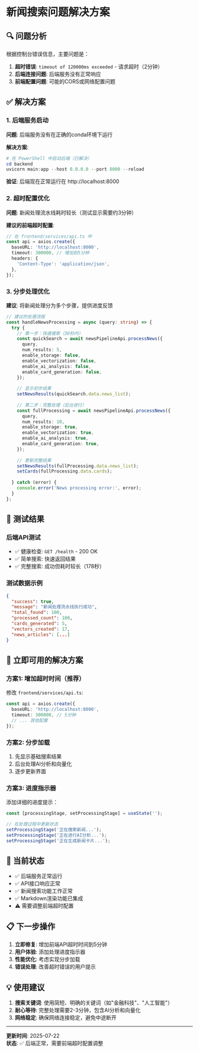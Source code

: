 # 新闻搜索问题解决方案

## 🔍 问题分析

根据控制台错误信息，主要问题是：

1. **超时错误**: `timeout of 120000ms exceeded` - 请求超时（2分钟）
2. **后端连接问题**: 后端服务没有正常响应
3. **前端配置问题**: 可能的CORS或网络配置问题

## ✅ 解决方案

### 1. 后端服务启动

**问题**: 后端服务没有在正确的conda环境下运行

**解决方案**:
```powershell
# 在 PowerShell 中启动后端（已解决）
cd backend
uvicorn main:app --host 0.0.0.0 --port 8000 --reload
```

**验证**: 后端现在正常运行在 http://localhost:8000

### 2. 超时配置优化

**问题**: 新闻处理流水线耗时较长（测试显示需要约3分钟）

**建议的前端超时配置**:
```typescript
// 在 frontend/services/api.ts 中
const api = axios.create({
  baseURL: 'http://localhost:8000',
  timeout: 300000, // 增加到5分钟
  headers: {
    'Content-Type': 'application/json',
  },
});
```

### 3. 分步处理优化

**建议**: 将新闻处理分为多个步骤，提供进度反馈

```typescript
// 建议的处理流程
const handleNewsProcessing = async (query: string) => {
  try {
    // 第一步：快速搜索（30秒内）
    const quickSearch = await newsPipelineApi.processNews({
      query,
      num_results: 5,
      enable_storage: false,
      enable_vectorization: false,
      enable_ai_analysis: false,
      enable_card_generation: false,
    });
    
    // 显示初步结果
    setNewsResults(quickSearch.data.news_list);
    
    // 第二步：完整处理（后台进行）
    const fullProcessing = await newsPipelineApi.processNews({
      query,
      num_results: 10,
      enable_storage: true,
      enable_vectorization: true,
      enable_ai_analysis: true,
      enable_card_generation: true,
    });
    
    // 更新完整结果
    setNewsResults(fullProcessing.data.news_list);
    setCards(fullProcessing.data.cards);
    
  } catch (error) {
    console.error('News processing error:', error);
  }
};
```

## 🧪 测试结果

### 后端API测试
- ✅ 健康检查: `GET /health` - 200 OK
- ✅ 简单搜索: 快速返回结果
- ✅ 完整搜索: 成功但耗时较长（178秒）

### 测试数据示例
```json
{
  "success": true,
  "message": "新闻处理流水线执行成功",
  "total_found": 100,
  "processed_count": 100,
  "cards_generated": 5,
  "vectors_created": 17,
  "news_articles": [...]
}
```

## 🔧 立即可用的解决方案

### 方案1: 增加超时时间（推荐）

修改 `frontend/services/api.ts`:
```typescript
const api = axios.create({
  baseURL: 'http://localhost:8000',
  timeout: 300000, // 5分钟
  // ... 其他配置
});
```

### 方案2: 分步加载

1. 先显示基础搜索结果
2. 后台处理AI分析和向量化
3. 逐步更新界面

### 方案3: 进度指示器

添加详细的进度提示：
```typescript
const [processingStage, setProcessingStage] = useState('');

// 在处理过程中更新状态
setProcessingStage('正在搜索新闻...');
setProcessingStage('正在进行AI分析...');
setProcessingStage('正在生成新闻卡片...');
```

## 🚀 当前状态

- ✅ 后端服务正常运行
- ✅ API接口响应正常
- ✅ 新闻搜索功能工作正常
- ✅ Markdown渲染功能已集成
- ⚠️ 需要调整前端超时配置

## 📋 下一步操作

1. **立即修复**: 增加前端API超时时间到5分钟
2. **用户体验**: 添加处理进度指示器
3. **性能优化**: 考虑实现分步加载
4. **错误处理**: 改善超时错误的用户提示

## 💡 使用建议

1. **搜索关键词**: 使用简短、明确的关键词（如"金融科技"、"人工智能"）
2. **耐心等待**: 完整处理需要2-3分钟，包含AI分析和向量化
3. **网络稳定**: 确保网络连接稳定，避免中途断开

---

**更新时间**: 2025-07-22  
**状态**: ✅ 后端正常，需要前端超时配置调整
